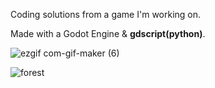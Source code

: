 Coding solutions from a game I'm working on. 

Made with a Godot Engine & <strong>gdscript(python)</strong>.


![ezgif com-gif-maker (6)](https://user-images.githubusercontent.com/99166139/165579535-6fe7be07-5518-4614-ac71-14714d889ce6.gif)


![forest](https://user-images.githubusercontent.com/99166139/164237981-2defd440-392d-4b0e-85ef-4608f9105f3d.jpg)



